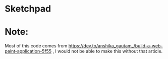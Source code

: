 # Sketchpad

# Note:
Most of this code comes from https://dev.to/anshika_gautam_/build-a-web-paint-application-5f55
, I would not be able to make this without that article.

